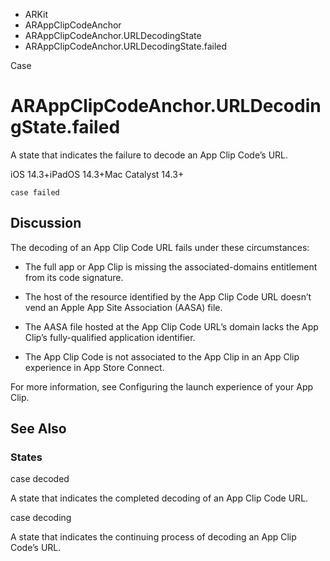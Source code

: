 

- ARKit
- ARAppClipCodeAnchor
- ARAppClipCodeAnchor.URLDecodingState
-  ARAppClipCodeAnchor.URLDecodingState.failed 

Case

# ARAppClipCodeAnchor.URLDecodingState.failed

A state that indicates the failure to decode an App Clip Code’s URL.

iOS 14.3+iPadOS 14.3+Mac Catalyst 14.3+

``` source
case failed
```

## Discussion

The decoding of an App Clip Code URL fails under these circumstances:

- The full app or App Clip is missing the associated-domains entitlement from its code signature.

- The host of the resource identified by the App Clip Code URL doesn’t vend an Apple App Site Association (AASA) file.

- The AASA file hosted at the App Clip Code URL’s domain lacks the App Clip’s fully-qualified application identifier.

- The App Clip Code is not associated to the App Clip in an App Clip experience in App Store Connect.

For more information, see Configuring the launch experience of your App Clip.

## See Also

### States

case decoded

A state that indicates the completed decoding of an App Clip Code URL.

case decoding

A state that indicates the continuing process of decoding an App Clip Code’s URL.

